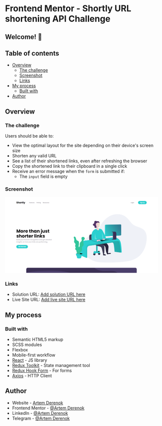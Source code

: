 # Frontend Mentor - Shortly URL shortening API Challenge

## Welcome! 👋

## Table of contents

- [Overview](#overview)
  - [The challenge](#the-challenge)
  - [Screenshot](#screenshot)
  - [Links](#links)
- [My process](#my-process)
  - [Built with](#built-with)
- [Author](#author)

## Overview

### The challenge

Users should be able to:

- View the optimal layout for the site depending on their device's screen size
- Shorten any valid URL
- See a list of their shortened links, even after refreshing the browser
- Copy the shortened link to their clipboard in a single click
- Receive an error message when the `form` is submitted if:
  - The `input` field is empty

### Screenshot

![Alt text](<FireShot Capture 003 - Frontend Mentor - Shortly URL shortening API Challenge_ - transcendent-lily-e0158f.netlify.app.png>)

### Links

- Solution URL: [Add solution URL here](https://github.com/ArtemDerenok/url-shortening-api)
- Live Site URL: [Add live site URL here](https://transcendent-lily-e0158f.netlify.app/)

## My process

### Built with

- Semantic HTML5 markup
- SCSS modules
- Flexbox
- Mobile-first workflow
- [React](https://reactjs.org/) - JS library
- [Redux Toolkit](https://redux-toolkit.js.org/) - State management tool
- [Redux Hook Form](https://www.react-hook-form.com/) - For forms
- [Axios](https://axios-http.com/ru/docs/intro) - HTTP Client

## Author

- Website - [Artem Derenok](https://vermillion-bombolone-14caa7.netlify.app/)
- Frontend Mentor - [@Artem Derenok](https://www.frontendmentor.io/profile/ArtemDerenok)
- LinkedIn - [@Artem Derenok](https://www.linkedin.com/in/artem-derenok-78ba6823b?lipi=urn%3Ali%3Apage%3Ad_flagship3_profile_view_base_contact_details%3BgDz3JUnCS5ywuJw8WKJQcw%3D%3D)
- Telegram - [@Artem Derenok](https://t.me/ARTD95)
